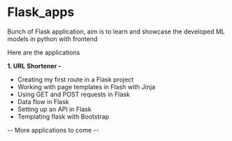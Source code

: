 # Flask_apps

Bunch of Flask application, aim is to learn and showcase the developed ML models in python with frontend 

Here are the applications

**1. URL Shortener -** 
* Creating my first route in a Flask project
* Working with page templates in Flash with Jinja
* Using GET and POST requests in Flask
* Data flow in Flask
* Setting up an API in Flask
* Templating flask with Bootstrap

-- More applications to come --
